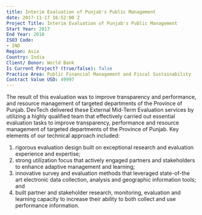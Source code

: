 ```yaml
---
title: Interim Evaluation of Punjab's Public Management
date: 2017-11-17 16:52:00 Z
Project Title: Interim Evaluation of Punjab's Public Management
Start Year: 2017
End Year: 2018
ISO3 Code:
- IND
Region: Asia
Country: India
Client/ Donor: World Bank
Is Current Project? (true/false): false
Practice Area: Public Financial Management and Fiscal Sustainability
Contract Value USD: 49997
---
```


The result of this evaluation was to improve transparency and performance, and resource management of targeted departments of the Province of Punjab. DevTech delivered these External Mid-Term Evaluation services by utilizing a highly qualified team that effectively carried out essential evaluation tasks to improve transparency, performance and resource management of targeted departments of the Province of Punjab. Key elements of our technical approach included:
1. rigorous evaluation design built on exceptional research and evaluation experience and expertise;
2. strong utilization focus that actively engaged partners and stakeholders to enhance adaptive management and learning; 
3. innovative survey and evaluation methods that leveraged state-of-the art electronic data collection, analysis and geographic information tools; and 
4. built partner and stakeholder research, monitoring, evaluation and learning capacity to increase their ability to both collect and use performance information. 